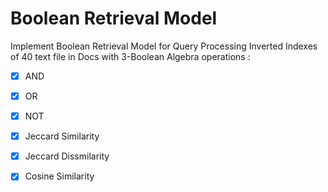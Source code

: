 # Boolean Retrieval Model
Implement Boolean Retrieval Model for Query Processing Inverted Indexes of 40 text file in Docs with 3-Boolean Algebra operations :
   
 - [x] AND  
 - [x] OR  
 - [x] NOT
 - [x] Jeccard Similarity 
 - [x] Jeccard Dissmilarity
 - [x] Cosine Similarity 
 

